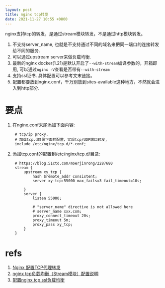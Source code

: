 ```yaml
---
layout: post
title: nginx tcp转发
date: 2021-11-27 10:55 +0800
---
```


nginx支持tcp的转发，是通过stream模块转发，不是通过http模块转发。

1. 不支持server_name, 也就是不支持通过不同的域名来把同一端口的连接转发给不同的服务.
2. 可以通过upstream server来做负载均衡.
3. 最新的nginx docker(1.21)是默认开启了`--with-stream`编译参数的，开箱即用, 可以通过`nginx -V`查看是否带有`--with-stream`
4. 支持ssl证书. 具体配置可以参考文末链接。
1. 配置都要放到nginx.conf，千万别放到sites-available这种地方，不然就会进入到http部分.


# 要点
1. 在nginx.conf末尾添加下面内容:
   ~~~
   	# tcp/ip proxy,
	# 加载tcp.d目录下面的配置，实现tcp/UDP端口转发,
	include /etc/nginx/tcp.d/*.conf;
   ~~~
2. 添加tcp.conf的配置到/etc/nginx/tcp.d/目录:
   ~~~
    # https://blog.51cto.com/moerjinrong/2287680
	stream {
		upstream xy_tcp {
			hash $remote_addr consistent;
			server xy-tcp:55000 max_fails=3 fail_timeout=10s;

		}
		server {
			listen 55000;

			# "server_name" directive is not allowed here
			# server_name xxx.com;
			proxy_connect_timeout 20s;
			proxy_timeout 5m;
			proxy_pass xy_tcp;
		}
	}
   ~~~

# refs
1. [Nginx 配置TCP代理转发](https://blog.csdn.net/jeikerxiao/article/details/87863341)
1. [nginx tcp负载均衡（Stream模块）配置说明](https://blog.csdn.net/fuck487/article/details/106287710)
1. [配置nginx tcp ssl负载均衡](https://joeyxf.com/posts/setup-nginx-tcp-ssl-proxy)

